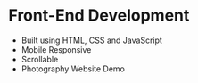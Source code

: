 # Front-End Development
- Built using HTML, CSS and JavaScript
- Mobile Responsive
- Scrollable
- Photography Website Demo
